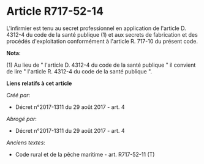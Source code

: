 # Article R717-52-14

L'infirmier est tenu au secret professionnel en application de l'article D. 4312-4 du code de la santé publique  (1) et aux
secrets de fabrication et des procédés d'exploitation conformément à l'article R. 717-10 du présent code.

**Nota:**

(1) Au lieu de " l'article D. 4312-4 du code de la santé publique " il convient de lire " l'article R. 4312-4 du code de la
santé publique ".

**Liens relatifs à cet article**

_Créé par_:

  - Décret n°2017-1311 du 29 août 2017 - art. 4

_Abrogé par_:

  - Décret n°2017-1311 du 29 août 2017 - art. 4

_Anciens textes_:

  - Code rural et de la pêche maritime - art. R717-52-11 (T)
